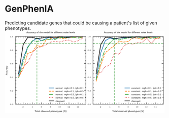 # GenPhenIA
Predicting candidate genes that could be causing a patient's list of given phenotypes.
![Accuracy](/docs/accuracy_vs_total_observed_phen.png "Accuracy")
